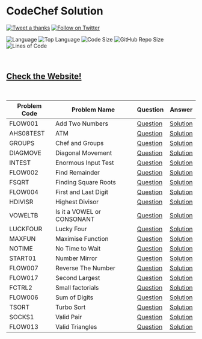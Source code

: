 # CodeChef Solution

[![Tweet a thanks](https://img.shields.io/twitter/url?label=Tweet%20this%21&style=social&url=https%3A%2F%2Ftwitter.com%2FFahim_FBA)](https://twitter.com/intent/tweet?text=Wow!&url=https://github.com/FahimFBA/handle-codeforces)
[![Follow on Twitter](https://img.shields.io/twitter/follow/Fahim_FBA?style=social)](https://twitter.com/Fahim_FBA)

![Language](https://img.shields.io/github/languages/count/FahimFBA/CodeChef-Solution?style=for-the-badge)
![Top Language](https://img.shields.io/github/languages/top/FahimFBA/CodeChef-Solution?style=for-the-badge)
![Code Size](https://img.shields.io/github/languages/code-size/FahimFBA/CodeChef-Solution?color=red&style=for-the-badge)
![GitHub Repo Size](https://img.shields.io/github/repo-size/FahimFBA/CodeChef-Solution?color=bright&style=for-the-badge)
![Lines of Code](https://img.shields.io/tokei/lines/github/FahimFBA/CodeChef-Solution?color=blue&style=for-the-badge)

<br>

## [Check the Website!](https://fahimfba.github.io/CodeChef-Solution/)


<br>


|  Problem Code | Problem Name   | Question  | Answer   |
|-------------|----------------|-----------|----------|
| FLOW001  | Add Two Numbers |[Question](https://www.codechef.com/problems/FLOW001)|[Solution](https://github.com/FahimFBA/CodeChef-Solution/blob/main/Add_Two_Numbers.c)|
|AHS08TEST| ATM| [Question](https://www.codechef.com/problems/HS08TEST)| [Solution](https://github.com/FahimFBA/CodeChef-Solution/blob/main/ATM.c) |
|GROUPS | Chef and Groups| [Question](https://www.codechef.com/problems/GROUPS) | [Solution](https://github.com/FahimFBA/CodeChef-Solution/blob/main/Chef_And_Groups.cpp) |
|DIAGMOVE| Diagonal Movement | [Question](https://www.codechef.com/problems/DIAGMOVE) | [Solution](https://github.com/FahimFBA/CodeChef-Solution/blob/main/Diagonal_Movement.cpp) |
|INTEST| Enormous Input Test | [Question](https://www.codechef.com/problems/INTEST) | [Solution](https://github.com/FahimFBA/CodeChef-Solution/blob/main/Enormous_Input_test.cpp) |
|FLOW002| Find Remainder| [Question](https://www.codechef.com/problems/FLOW002) | [Solution](https://github.com/FahimFBA/CodeChef-Solution/blob/main/Find_Remainder.cpp) |
|FSQRT| Finding Square Roots | [Question](https://www.codechef.com/problems/FSQRT) | [Solution](https://github.com/FahimFBA/CodeChef-Solution/blob/main/Finding_Square_Roots.py) |
|FLOW004| First and Last Digit  | [Question](https://www.codechef.com/problems/FLOW004) | [Solution](https://github.com/FahimFBA/CodeChef-Solution/blob/main/First_And_Last_Digit.cpp)|
|HDIVISR| Highest Divisor | [Question](https://www.codechef.com/problems/HDIVISR) | [Solution](https://github.com/FahimFBA/CodeChef-Solution/blob/main/Highest_Divisor.cpp) |
|VOWELTB| Is it a VOWEL or CONSONANT | [Question](https://www.codechef.com/problems/VOWELTB) | [Solution](https://github.com/FahimFBA/CodeChef-Solution/blob/main/Is_It_VOWEL_or_CONSONANT.py) |
|LUCKFOUR| Lucky Four | [Question](https://www.codechef.com/problems/LUCKFOUR) | [Solution](https://github.com/FahimFBA/CodeChef-Solution/blob/main/Lucky_Four.cpp) |
|MAXFUN| Maximise Function | [Question](https://www.codechef.com/problems/MAXFUN) | [Solution](https://github.com/FahimFBA/CodeChef-Solution/blob/main/Maximise_Function.cpp) |
|NOTIME| No Time to Wait | [Question](https://www.codechef.com/problems/NOTIME) | [Solution](https://github.com/FahimFBA/CodeChef-Solution/blob/main/No_Time_To_Wait.cpp) |
|START01 | Number Mirror | [Question](https://www.codechef.com/problems/START01) | [Solution](https://github.com/FahimFBA/CodeChef-Solution/blob/main/Number_Mirror.py) |
|FLOW007|  Reverse The Number | [Question](https://www.codechef.com/problems/FLOW007) | [Solution](https://github.com/FahimFBA/CodeChef-Solution/blob/main/Reverse_The_Number.c) |
|FLOW017| Second Largest | [Question](https://www.codechef.com/problems/FLOW017) | [Solution](https://github.com/FahimFBA/CodeChef-Solution/blob/main/Second_Largest.py) |
|FCTRL2| Small factorials  | [Question](https://www.codechef.com/problems/FCTRL2) | [Solution](https://github.com/FahimFBA/CodeChef-Solution/blob/main/small_factorials.py) |
|FLOW006| Sum of Digits | [Question](https://www.codechef.com/problems/FLOW006) | [Solution](https://github.com/FahimFBA/CodeChef-Solution/blob/main/Sum_of_Digits.c) |
|TSORT| Turbo Sort | [Question](https://www.codechef.com/problems/TSORT) | [Solution](https://github.com/FahimFBA/CodeChef-Solution/blob/main/Turbo_Sort.cpp) |
|SOCKS1| Valid Pair | [Question](https://www.codechef.com/problems/SOCKS1) | [Solution](https://github.com/FahimFBA/CodeChef-Solution/blob/main/Valid_Pair.py) |
|FLOW013| Valid Triangles | [Question](https://www.codechef.com/problems/FLOW013) | [Solution](https://github.com/FahimFBA/CodeChef-Solution/blob/main/Valid_Triangles.py)|